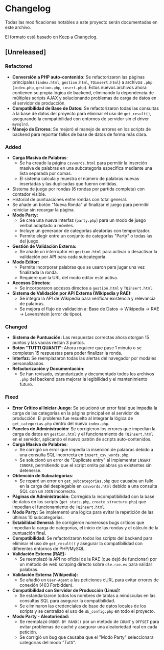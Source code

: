 # Changelog

Todas las modificaciones notables a este proyecto serán documentadas en este archivo.

El formato está basado en [Keep a Changelog](https://keepachangelog.com/en/1.0.0/).

## [Unreleased]

### Refactored
- **Conversión a PHP auto-contenido:** Se refactorizaron las páginas principales (`index.html`, `gestion.html`, `TQinsert.html`) a archivos `.php` (`index.php`, `gestion.php`, `insert.php`). Estos nuevos archivos ahora contienen su propia lógica de backend, eliminando la dependencia de múltiples scripts AJAX y solucionando problemas de carga de datos en el servidor de producción.
- **Compatibilidad de Base de Datos:** Se refactorizaron todas las consultas a la base de datos del proyecto para eliminar el uso de `get_result()`, asegurando la compatibilidad con entornos de servidor sin el driver `mysqlnd`.
- **Manejo de Errores:** Se mejoró el manejo de errores en los scripts de backend para reportar fallos de base de datos de forma más clara.

### Added
- **Carga Masiva de Palabras**:
  - Se ha creado la página `csvwords.html` para permitir la inserción masiva de palabras en una subcategoría específica mediante una lista separada por comas.
  - El sistema calcula y muestra el número de palabras nuevas insertadas y las duplicadas que fueron omitidas.
- Sistema de juego por rondas (6 rondas por partida completa) con contador visible.
- Historial de puntuaciones entre rondas con total general.
- Se añade un botón "Nueva Ronda" al finalizar el juego para permitir reiniciar sin recargar la página.
- **Modo Party:**
  - Se crea una nueva interfaz (`party.php`) para un modo de juego verbal adaptado a móviles.
  - Incluye un generador de categorías aleatorias con temporizador.
  - Permite elegir entre un conjunto de categorías "Party" o todas las del juego.
- **Gestión de Validación Externa:**
  - Se añade un interruptor en `gestion.html` para activar o desactivar la validación por API para cada subcategoría.
- **Modo Editor:**
  - Permite incorporar palabras que se usaron para jugar una vez finalizada la ronda.
  - Requiere que la URL del modo editor esté activa.
- **Accesos Directos:**
  - Se incorporaron accesos directos a `gestion.html` y `TQinsert.html`.
- **Sistema de Validación por API Externa (Wikipedia y RAE):**
  - Se integra la API de Wikipedia para verificar existencia y relevancia de palabras.
  - Se mejora el flujo de validación a: Base de Datos -> Wikipedia -> RAE -> Levenshtein (error de tipeo).

### Changed
- **Sistema de Puntuación:** Las respuestas correctas ahora otorgan 15 puntos y las vacías restan 3 puntos.
- **Botón "TUTTI QUANTI":** Ahora requiere que pase 1 minuto o se completen 15 respuestas para poder finalizar la ronda.
- **Interfaz:** Se reemplazaron todas las alertas del navegador por modales personalizados.
- **Refactorización y Documentación:**
  - Se han revisado, estandarizado y documentado todos los archivos `.php` del backend para mejorar la legibilidad y el mantenimiento futuro.

### Fixed
- **Error Crítico al Iniciar Juego:** Se solucionó un error fatal que impedía la carga de las categorías en la página principal en el servidor de producción. El problema fue resuelto al integrar la lógica de `get_categorias.php` dentro del nuevo `index.php`.
- **Paneles de Administración:** Se corrigieron los errores que impedían la carga de datos en `gestion.html` y el funcionamiento de `TQinsert.html` en el servidor, aplicando el nuevo patrón de scripts auto-contenidos.
- **Carga Masiva de Palabras**:
  - Se corrigió un error que impedía la inserción de palabras debido a una consulta SQL incorrecta en `insert_csv_words.php`.
  - Se solucionó un error de "Duplicate entry" al implementar `INSERT IGNORE`, permitiendo que el script omita palabras ya existentes sin detenerse.
- **Obtención de Subcategorías**:
  - Se reparó un error en `get_subcategorias.php` que causaba un fallo en la carga del desplegable en `csvwords.html` debido a una consulta SQL con un `JOIN` incorrecto.
- **Páginas de Administración:** Corregida la incompatibilidad con la base de datos en los scripts (`get_stats.php`, `create_structure.php`) que impedían el funcionamiento de `TQinsert.html`.
- **Modo Party:** Se implementó una lógica para evitar la repetición de las últimas 10 subcategorías.
- **Estabilidad General:** Se corrigieron numerosos bugs críticos que impedían la carga de categorías, el inicio de las rondas y el cálculo de la puntuación final.
- **Compatibilidad:** Se refactorizaron todos los scripts del backend para eliminar el uso de `get_result()` y asegurar la compatibilidad con diferentes entornos de PHP/MySQL.
- **Validación Externa (RAE):**
  - Se reemplazó la API no oficial de la RAE (que dejó de funcionar) por un método de web scraping directo sobre `dle.rae.es` para validar palabras.
- **Validación Externa (Wikipedia):**
  - Se añadió un `User-Agent` a las peticiones cURL para evitar errores de conexión (403 Forbidden).
- **Compatibilidad con Servidor de Producción (Linux):**
  - Se estandarizaron todos los nombres de tablas a minúsculas en las consultas SQL para asegurar la compatibilidad.
  - Se eliminaron las credenciales de base de datos locales de los scripts y se centralizó el uso de `db_config.php` en todo el proyecto.
- **Modo Party - Aleatoriedad:**
  - Se reemplazó `ORDER BY RAND()` por un método de `COUNT` y `OFFSET` para evitar problemas de caché y asegurar una aleatoriedad real en cada petición.
  - Se corrigió un bug que causaba que el "Modo Party" seleccionara categorías del modo "Tutti".